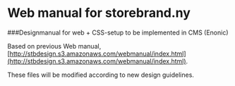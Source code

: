 Web manual for storebrand.ny
============================

###Designmanual for web + CSS-setup to be implemented in CMS (Enonic)

Based on previous Web manual, [http://stbdesign.s3.amazonaws.com/webmanual/index.html](http://stbdesign.s3.amazonaws.com/webmanual/index.html).

These files will be modified according to new design guidelines.
